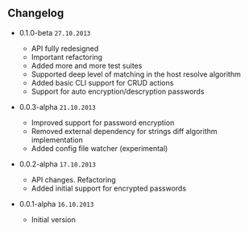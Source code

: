 ## Changelog

- 0.1.0-beta `27.10.2013`

  * API fully redesigned
  * Important refactoring
  * Added more and more test suites
  * Supported deep level of matching in the host resolve algorithm
  * Added basic CLI support for CRUD actions
  * Support for auto encryption/descryption passwords

- 0.0.3-alpha `21.10.2013`

  * Improved support for password encryption
  * Removed external dependency for strings diff algorithm implementation
  * Added config file watcher (experimental)

- 0.0.2-alpha `17.10.2013`

  * API changes. Refactoring 
  * Added initial support for encrypted passwords

- 0.0.1-alpha `16.10.2013`

  * Initial version